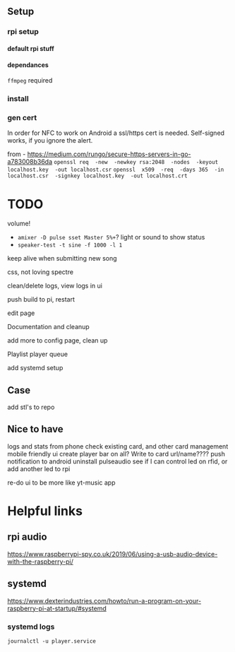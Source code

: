 



## Setup

### rpi setup
#### default rpi stuff
#### dependances
<!-- `sudo apt install alsa-utils` maybe to control volume -->
`ffmpeg` required


### install

### gen cert
In order for NFC to work on Android a ssl/https cert is needed. Self-signed works, if you ignore the alert.

from - https://medium.com/rungo/secure-https-servers-in-go-a783008b36da
`openssl req  -new  -newkey rsa:2048  -nodes  -keyout localhost.key  -out localhost.csr`
`openssl  x509  -req  -days 365  -in localhost.csr  -signkey localhost.key  -out localhost.crt`






# TODO #
volume!
 - `amixer -D pulse sset Master 5%+`?
light or sound to show status
 - `speaker-test -t sine -f 1000 -l 1`

keep alive when submitting new song

css, not loving spectre

clean/delete logs, view logs in ui

push build to pi, restart

edit page

Documentation and cleanup

add more to config page, clean up

Playlist
player queue

add systemd setup


## Case
add stl's to repo


## Nice to have
logs and stats
from phone check existing card, and other card management
mobile friendly ui
create player bar on all?
Write to card url/name????
push notification to android
uninstall pulseaudio
see if I can control led on rfid, or add another led to rpi

re-do ui to be more like yt-music app



# Helpful links

## rpi audio
https://www.raspberrypi-spy.co.uk/2019/06/using-a-usb-audio-device-with-the-raspberry-pi/

## systemd
https://www.dexterindustries.com/howto/run-a-program-on-your-raspberry-pi-at-startup/#systemd


### systemd logs
`journalctl -u player.service`